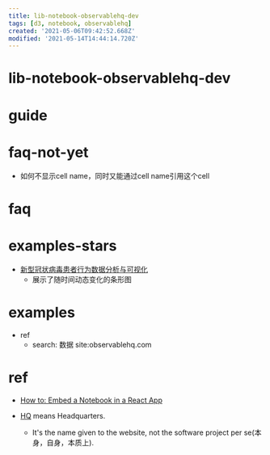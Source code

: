 ```yaml
---
title: lib-notebook-observablehq-dev
tags: [d3, notebook, observablehq]
created: '2021-05-06T09:42:52.668Z'
modified: '2021-05-14T14:44:14.720Z'
---
```


# lib-notebook-observablehq-dev

# guide

# faq-not-yet
- 如何不显示cell name，同时又能通过cell name引用这个cell
# faq

# examples-stars

- [新型冠状病毒患者行为数据分析与可视化](https://observablehq.com/@zhangwenjia-pku/untitled)
  - 展示了随时间动态变化的条形图
# examples
- ref
  - search: 数据 site:observablehq.com
# ref
- [How to: Embed a Notebook in a React App](https://observablehq.com/@observablehq/how-to-embed-a-notebook-in-a-react-app)

- [HQ](https://askubuntu.com/questions/627516) means Headquarters.
  - It's the name given to the website, not the software project per se(本身，自身，本质上).
